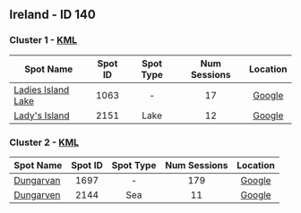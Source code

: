 ## Ireland - ID 140

### Cluster 1 - [KML](140/1.kml)

| Spot Name | Spot ID | Spot Type | Num Sessions | Location |
| --------- | :-----: | :-------: | :----------: | :------: |
| [Ladies Island Lake](https://www.gps-speedsurfing.com/mygps.aspx?mnu=spotsearch&val=1063.md) | 1063 | - | 17| [Google](https://www.google.com/maps/search/?api=1&query=52.1876706,-6.4084329)
| [Lady's Island](https://www.gps-speedsurfing.com/mygps.aspx?mnu=spotsearch&val=2151.md) | 2151 | Lake | 12| [Google](https://www.google.com/maps/search/?api=1&query=52.18832604,-6.407955433)

### Cluster 2 - [KML](140/2.kml)

| Spot Name | Spot ID | Spot Type | Num Sessions | Location |
| --------- | :-----: | :-------: | :----------: | :------: |
| [Dungarvan](https://www.gps-speedsurfing.com/mygps.aspx?mnu=spotsearch&val=1697.md) | 1697 | - | 179| [Google](https://www.google.com/maps/search/?api=1&query=52.08439347,-7.6023757)
| [Dungarven](https://www.gps-speedsurfing.com/mygps.aspx?mnu=spotsearch&val=2144.md) | 2144 | Sea | 11| [Google](https://www.google.com/maps/search/?api=1&query=52.0846041,-7.6025023)

